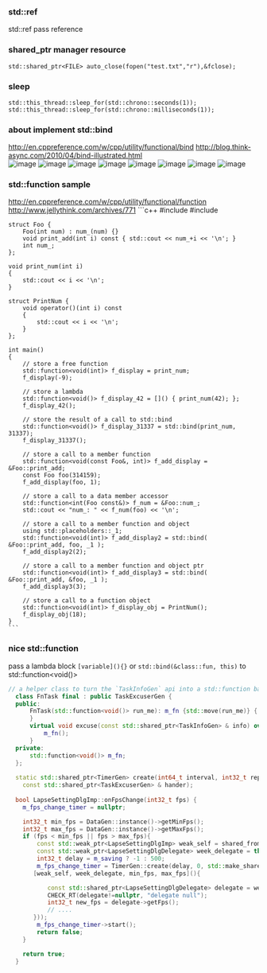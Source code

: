 ### std::ref  
std::ref<T> pass reference  

### shared_ptr manager resource


    std::shared_ptr<FILE> auto_close(fopen("test.txt","r"),&fclose);

### sleep 

    std::this_thread::sleep_for(std::chrono::seconds(1));
    std::this_thread::sleep_for(std::chrono::milliseconds(1));

### about implement std::bind
http://en.cppreference.com/w/cpp/utility/functional/bind
http://blog.think-async.com/2010/04/bind-illustrated.html  
![image](https://github.com/oldmannt/develop-tips/raw/master/cpp/bind01-plain-function-one-var-zero-args.png) 
![image](https://github.com/oldmannt/develop-tips/raw/master/cpp/bind02-member-function-one-var-zero-args.png) 
![image](https://github.com/oldmannt/develop-tips/raw/master/cpp/bind03-member-function-zero-vars-one-arg.png) 
![image](https://github.com/oldmannt/develop-tips/raw/master/cpp/bind04-member-function-one-var-one-arg.png) 
![image](https://github.com/oldmannt/develop-tips/raw/master/cpp/bind05-plain-function-one-var-two-args.png) 
![image](https://github.com/oldmannt/develop-tips/raw/master/cpp/bind06-plain-function-one-var-two-args-second-ignored.png) 
![image](https://github.com/oldmannt/develop-tips/raw/master/cpp/bind07-plain-function-one-var-two-args-first-ignored.png) 
![image](https://github.com/oldmannt/develop-tips/raw/master/cpp/bind08-plain-function-one-var-two-args-reordered.png) 

### std::function sample
http://en.cppreference.com/w/cpp/utility/functional/function
http://www.jellythink.com/archives/771
    ```c++
    #include <functional>
    #include <iostream>

    struct Foo {
        Foo(int num) : num_(num) {}
        void print_add(int i) const { std::cout << num_+i << '\n'; }
        int num_;
    };

    void print_num(int i)
    {
        std::cout << i << '\n';
    }

    struct PrintNum {
        void operator()(int i) const
        {
            std::cout << i << '\n';
        }
    };

    int main()
    {
        // store a free function
        std::function<void(int)> f_display = print_num;
        f_display(-9);

        // store a lambda
        std::function<void()> f_display_42 = []() { print_num(42); };
        f_display_42();

        // store the result of a call to std::bind
        std::function<void()> f_display_31337 = std::bind(print_num, 31337);
        f_display_31337();

        // store a call to a member function
        std::function<void(const Foo&, int)> f_add_display = &Foo::print_add;
        const Foo foo(314159);
        f_add_display(foo, 1);

        // store a call to a data member accessor
        std::function<int(Foo const&)> f_num = &Foo::num_;
        std::cout << "num_: " << f_num(foo) << '\n';

        // store a call to a member function and object
        using std::placeholders::_1;
        std::function<void(int)> f_add_display2 = std::bind( &Foo::print_add, foo, _1 );
        f_add_display2(2);

        // store a call to a member function and object ptr
        std::function<void(int)> f_add_display3 = std::bind( &Foo::print_add, &foo, _1 );
        f_add_display3(3);

        // store a call to a function object
        std::function<void(int)> f_display_obj = PrintNum();
        f_display_obj(18);
    }
    ```

### nice std::function 
pass a lambda block `[variable](){}` or `std::bind(&class::fun, this)` to std::function<void()>  
  ```c++
  // a helper class to turn the `TaskInfoGen` api into a std::function based one
    class FnTask final : public TaskExcuserGen {
    public:
        FnTask(std::function<void()> run_me): m_fn {std::move(run_me)} {
        }
        virtual void excuse(const std::shared_ptr<TaskInfoGen> & info) override{
            m_fn();
        }
    private:
        std::function<void()> m_fn;
    };
    
    static std::shared_ptr<TimerGen> create(int64_t interval, int32_t repeat_times, 
      const std::shared_ptr<TaskExcuserGen> & hander);
      
    bool LapseSettingDlgImp::onFpsChange(int32_t fps) {
      m_fps_change_timer = nullptr;

      int32_t min_fps = DataGen::instance()->getMinFps();
      int32_t max_fps = DataGen::instance()->getMaxFps();
      if (fps < min_fps || fps > max_fps){
          const std::weak_ptr<LapseSettingDlgImp> weak_self = shared_from_this();
          const std::weak_ptr<LapseSettingDlgDelegate> week_delegate = this->m_delegate;
          int32_t delay = m_saving ? -1 : 500;
          m_fps_change_timer = TimerGen::create(delay, 0, std::make_shared<FnTask>(
         [weak_self, week_delegate, min_fps, max_fps](){

             const std::shared_ptr<LapseSettingDlgDelegate> delegate = week_delegate.lock();
             CHECK_RT(delegate!=nullptr, "delegate null");
             int32_t new_fps = delegate->getFps();
             // ....
         }));
          m_fps_change_timer->start();
          return false;
      }

      return true;
    }

  ```


